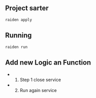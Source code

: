 ## Project sarter

```bash
raiden apply
```

## Running

```bash
raiden run
```

## Add new Logic an Function

- 1. Step 1 close service
- 2. Run again service
